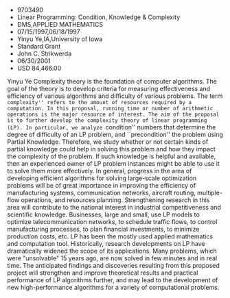 
* 9703490
* Linear Programming: Condition, Knowledge & Complexity
* DMS,APPLIED MATHEMATICS
* 07/15/1997,06/18/1997
* Yinyu Ye,IA,University of Iowa
* Standard Grant
* John C. Strikwerda
* 06/30/2001
* USD 84,466.00

Yinyu Ye Complexity theory is the foundation of computer algorithms. The goal
of the theory is to develop criteria for measuring effectiveness and efficiency
of various algorithms and difficulty of various problems. The term
``complexity'' refers to the amount of resources required by a computation. In
this proposal, running time or number of arithmetic operations is the major
resource of interest. The aim of the proposal is to further develop the
complexity theory of linear programming (LP). In particular, we analyze
``condition'' numbers that determine the degree of difficulty of an LP problem,
and ``precondition'' the problem using Partial Knowledge. Therefore, we study
whether or not certain kinds of partial knowledge could help in solving this
problem and how they impact the complexity of the problem. If such knowledge is
helpful and available, then an experienced owner of LP problem instances might
be able to use it to solve them more effectively. In general, progress in the
area of developing efficient algorithms for solving large-scale optimization
problems will be of great importance in improving the efficiency of
manufacturing systems, communication networks, aircraft routing, multiple-flow
operations, and resources planning. Strengthening research in this area will
contribute to the national interest in industrial competitiveness and scientific
knowledge. Businesses, large and small, use LP models to optimize
telecommunication networks, to schedule traffic flows, to control manufacturing
processes, to plan financial investments, to minimize production costs, etc. LP
has been the mostly used applied mathematics and computation tool. Historically,
research developments on LP have dramatically widened the scope of its
applications. Many problems, which were "unsolvable" 15 years ago, are now
solved in few minutes and in real time. The anticipated findings and discoveries
resulting from this proposed project will strengthen and improve theoretical
results and practical performance of LP algorithms further, and may lead to the
development of new high-performance algorithms for a variety of computational
problems.
